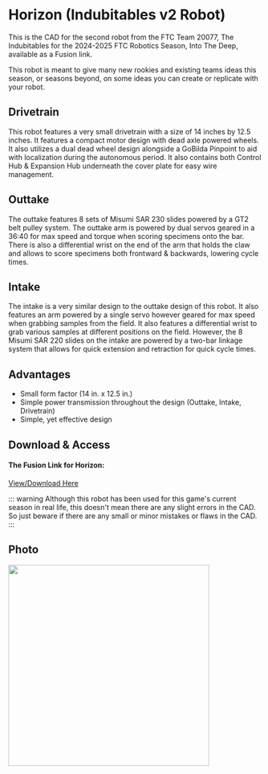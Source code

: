 # Horizon (Indubitables v2 Robot)

This is the CAD for the second robot from the FTC Team 20077, The Indubitables for the 2024-2025 FTC Robotics Season, Into The Deep, available as a Fusion link.

This robot is meant to give many new rookies and existing teams ideas this season, or seasons beyond, on some ideas you can create or replicate with your robot.

## Drivetrain

This robot features a very small drivetrain with a size of 14 inches by 12.5 inches. It features a compact motor design with dead axle powered wheels. It also utilizes a dual dead wheel design alongside a GoBilda Pinpoint to aid with localization during the autonomous period. It also contains both Control Hub & Expansion Hub underneath the cover plate for easy wire management.

## Outtake

The outtake features 8 sets of Misumi SAR 230 slides powered by a GT2 belt pulley system. The outtake arm is powered by dual servos geared in a 36:40 for max speed and torque when scoring specimens onto the bar. There is also a differential wrist on the end of the arm that holds the claw and allows to score specimens both frontward & backwards, lowering cycle times.

## Intake

The intake is a very similar design to the outtake design of this robot. It also features an arm powered by a single servo however geared for max speed when grabbing samples from the field. It also features a differential wrist to grab various samples at different positions on the field. However, the 8 Misumi SAR 220 slides on the intake are powered by a two-bar linkage system that allows for quick extension and retraction for quick cycle times.

## Advantages
- Small form factor (14 in. x 12.5 in.)
- Simple power transmission throughout the design (Outtake, Intake, Drivetrain)
- Simple, yet effective design

## Download & Access

#### The Fusion Link for Horizon:

[View/Download Here](https://a360.co/4jVgrKq)

::: warning
Although this robot has been used for this game's current season in real life, this doesn't mean there are any slight errors in the CAD. So just beware if there are any small or minor mistakes or flaws in the CAD.
:::

## Photo
<style>img{border: 4px #1b1b1f;}</style>
<img height="400" src="/images/Horizon.jpg" width="400"/>

